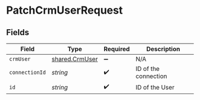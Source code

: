 # PatchCrmUserRequest


## Fields

| Field                                            | Type                                             | Required                                         | Description                                      |
| ------------------------------------------------ | ------------------------------------------------ | ------------------------------------------------ | ------------------------------------------------ |
| `crmUser`                                        | [shared.CrmUser](../../models/shared/crmuser.md) | :heavy_minus_sign:                               | N/A                                              |
| `connectionId`                                   | *string*                                         | :heavy_check_mark:                               | ID of the connection                             |
| `id`                                             | *string*                                         | :heavy_check_mark:                               | ID of the User                                   |